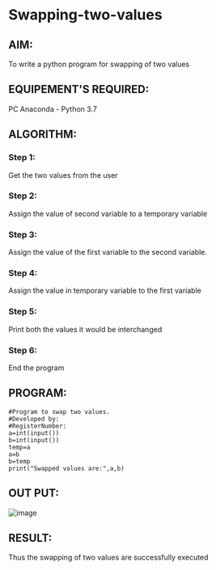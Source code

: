 # Swapping-two-values
## AIM:
To write a python program for swapping of two values
## EQUIPEMENT'S REQUIRED: 
PC
Anaconda - Python 3.7
## ALGORITHM: 
### Step 1:
Get the two values from the user
### Step 2: 
Assign the value of second variable to a temporary variable 
### Step 3: 
Assign the value of the first variable to the second variable.
### Step 4:  
Assign the value in temporary variable to the first variable
### Step 5: 
Print both the values it would be interchanged
### Step 6: 
End the program
## PROGRAM:
```
#Program to swap two values.
#Developed by: 
#RegisterNumber:
a=int(input())
b=int(input())
temp=a
a=b
b=temp
print("Swapped values are:",a,b)
```
## OUT PUT:
![image](https://github.com/Abburehan/Swapping-two-values/assets/138849336/c4362d13-f3ef-4d33-97fd-ccf8afdb4d4e)


## RESULT:
Thus the swapping of two values are successfully executed



